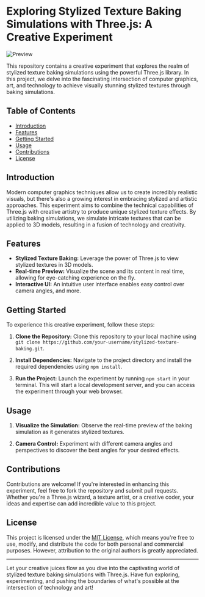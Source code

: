 # Exploring Stylized Texture Baking Simulations with Three.js: A Creative Experiment

![Preview](https://files.catbox.moe/53mklu.png)

This repository contains a creative experiment that explores the realm of stylized texture baking simulations using the powerful Three.js library. In this project, we delve into the fascinating intersection of computer graphics, art, and technology to achieve visually stunning stylized textures through baking simulations.

## Table of Contents

- [Introduction](#introduction)
- [Features](#features)
- [Getting Started](#getting-started)
- [Usage](#usage)
- [Contributions](#contributions)
- [License](#license)

## Introduction

Modern computer graphics techniques allow us to create incredibly realistic visuals, but there's also a growing interest in embracing stylized and artistic approaches. This experiment aims to combine the technical capabilities of Three.js with creative artistry to produce unique stylized texture effects. By utilizing baking simulations, we simulate intricate textures that can be applied to 3D models, resulting in a fusion of technology and creativity.

## Features

- **Stylized Texture Baking:** Leverage the power of Three.js to view stylized textures in 3D models.
- **Real-time Preview:** Visualize the scene and its content in real time, allowing for eye-catching experience on the fly.
- **Interactive UI:** An intuitive user interface enables easy control over camera angles, and more.

## Getting Started

To experience this creative experiment, follow these steps:

1. **Clone the Repository:** Clone this repository to your local machine using `git clone https://github.com/your-username/stylized-texture-baking.git`.

2. **Install Dependencies:** Navigate to the project directory and install the required dependencies using `npm install`.

3. **Run the Project:** Launch the experiment by running `npm start` in your terminal. This will start a local development server, and you can access the experiment through your web browser.

## Usage

1. **Visualize the Simulation:** Observe the real-time preview of the baking simulation as it generates stylized textures.

2. **Camera Control:** Experiment with different camera angles and perspectives to discover the best angles for your desired effects.

## Contributions

Contributions are welcome! If you're interested in enhancing this experiment, feel free to fork the repository and submit pull requests. Whether you're a Three.js wizard, a texture artist, or a creative coder, your ideas and expertise can add incredible value to this project.

## License

This project is licensed under the [MIT License](LICENSE), which means you're free to use, modify, and distribute the code for both personal and commercial purposes. However, attribution to the original authors is greatly appreciated.

---

Let your creative juices flow as you dive into the captivating world of stylized texture baking simulations with Three.js. Have fun exploring, experimenting, and pushing the boundaries of what's possible at the intersection of technology and art!
